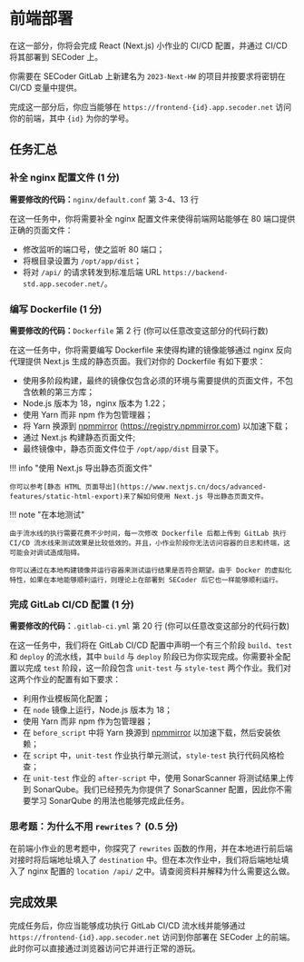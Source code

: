# 前端部署

在这一部分，你将会完成 React (Next.js) 小作业的 CI/CD 配置，并通过 CI/CD 将其部署到 SECoder 上。

你需要在 SECoder GitLab 上新建名为 `2023-Next-HW` 的项目并按要求将密钥在 CI/CD 变量中提供。

完成这一部分后，你应当能够在 `https://frontend-{id}.app.secoder.net` 访问你的前端，其中 `{id}` 为你的学号。

## 任务汇总

### 补全 nginx 配置文件 (1 分)

**需要修改的代码：**`nginx/default.conf` 第 3-4、13 行

在这一任务中，你将需要补全 nginx 配置文件来使得前端网站能够在 80 端口提供正确的页面文件：

- 修改监听的端口号，使之监听 80 端口；
- 将根目录设置为 `/opt/app/dist`；
- 将对 `/api/` 的请求转发到标准后端 URL `https://backend-std.app.secoder.net/`。

### 编写 Dockerfile (1 分)

**需要修改的代码：**`Dockerfile` 第 2 行 (你可以任意改变这部分的代码行数)

在这一任务中，你将需要编写 Dockerfile 来使得构建的镜像能够通过 nginx 反向代理提供 Next.js 生成的静态页面。我们对你的 Dockerfile 有如下要求：

- 使用多阶段构建，最终的镜像仅包含必须的环境与需要提供的页面文件，不包含依赖的第三方库；
- Node.js 版本为 18，nginx 版本为 1.22；
- 使用 Yarn 而非 npm 作为包管理器；
- 将 Yarn 换源到 [npmmirror](https://npmmirror.com) (https://registry.npmmirror.com) 以加速下载；
- 通过 Next.js 构建静态页面文件;
- 最终镜像中，静态页面文件位于 `/opt/app/dist` 目录下。

!!! info "使用 Next.js 导出静态页面文件"

    你可以参考[静态 HTML 页面导出](https://www.nextjs.cn/docs/advanced-features/static-html-export)来了解如何使用 Next.js 导出静态页面文件。

!!! note "在本地测试"

    由于流水线的执行需要花费不少时间，每一次修改 Dockerfile 后都上传到 GitLab 执行 CI/CD 流水线来测试效果是比较低效的。并且，小作业阶段你无法访问容器的日志和终端，这可能会对调试造成阻碍。
    
    你可以通过在本地构建镜像并运行容器来测试运行结果是否符合期望。由于 Docker 的虚拟化特性，如果在本地能够顺利运行，则理论上在部署到 SECoder 后它也一样能够顺利运行。

### 完成 GitLab CI/CD 配置 (1 分)

**需要修改的代码：**`.gitlab-ci.yml` 第 20 行 (你可以任意改变这部分的代码行数)

在这一任务中，我们将在 GitLab CI/CD 配置中声明一个有三个阶段 `build`、`test` 和 `deploy` 的流水线，其中 `build` 与 `deploy` 阶段已为你实现完成。你需要补全配置以完成 `test` 阶段，这一阶段包含 `unit-test` 与 `style-test` 两个作业。我们对这两个作业的配置有如下要求：

- 利用作业模板简化配置；
- 在 `node` 镜像上运行，Node.js 版本为 18；
- 使用 Yarn 而非 npm 作为包管理器；
- 在 `before_script` 中将 Yarn 换源到 [npmmirror](https://npmmirror.com) 以加速下载，然后安装依赖；
- 在 `script` 中，`unit-test` 作业执行单元测试，`style-test` 执行代码风格检查；
- 在 `unit-test` 作业的 `after-script` 中，使用 SonarScanner 将测试结果上传到 SonarQube。我们已经预先为你提供了 SonarScanner 配置，因此你不需要学习 SonarQube 的用法也能够完成此任务。

### 思考题：为什么不用 `rewrites`？ (0.5 分)

在前端小作业的思考题中，你探究了 `rewrites` 函数的作用，并在本地进行前后端对接时将后端地址填入了 `destination` 中。但在本次作业中，我们将后端地址填入了 nginx 配置的 `location /api/` 之中。请查阅资料并解释为什么需要这么做。

## 完成效果

完成任务后，你应当能够成功执行 GitLab CI/CD 流水线并能够通过 `https://frontend-{id}.app.secoder.net` 访问到你部署在 SECoder 上的前端。此时你可以直接通过浏览器访问它并进行正常的游玩。